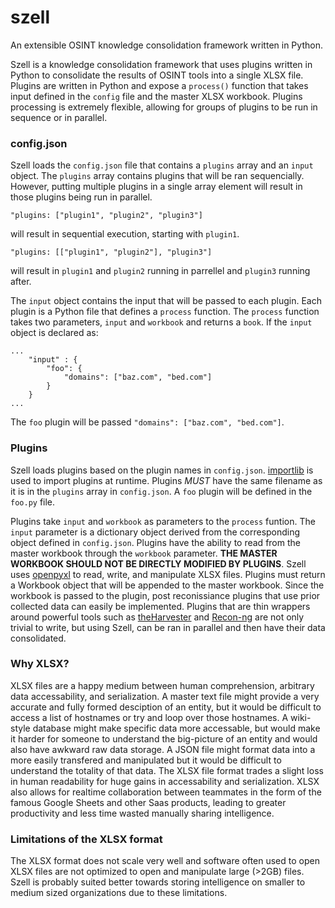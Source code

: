 # szell
An extensible OSINT knowledge consolidation framework written in Python.

Szell is a knowledge consolidation framework that uses plugins written in Python to consolidate the results of OSINT tools into a single XLSX file. Plugins are written in Python and expose a ```process()``` function that takes input defined in the ```config``` file and the master XLSX workbook. Plugins processing is extremely flexible, allowing for groups of plugins to be run in sequence or in parallel.

### config.json

Szell loads the ```config.json``` file that contains a ```plugins``` array and an ```input``` object. The ```plugins``` array contains plugins that will be ran sequencially. However, putting multiple plugins in a single array element will result in those plugins being run in parallel.

```
"plugins: ["plugin1", "plugin2", "plugin3"]
``` 
will result in sequential execution, starting with ```plugin1```.

```
"plugins: [["plugin1", "plugin2"], "plugin3"]
``` 
will result in ```plugin1``` and ```plugin2``` running in parrellel and ```plugin3``` running after.

The ```input``` object contains the input that will be passed to each plugin. Each plugin is a Python file that defines a ```process``` function. The ```process``` function takes two parameters, ```input``` and ```workbook``` and returns a ```book```. If the ```input``` object is declared as:
```
...
    "input" : {
        "foo": {
            "domains": ["baz.com", "bed.com"]
        }
    }
...
```
The ```foo``` plugin will be passed ```"domains": ["baz.com", "bed.com"]```.

### Plugins
Szell loads plugins based on the plugin names in ```config.json```. [importlib](https://docs.python.org/3/library/importlib.html) is used to import plugins at runtime. Plugins _MUST_ have the same filename as it is in the ```plugins``` array in ```config.json```. A ```foo``` plugin will be defined in the ```foo.py``` file.

Plugins take ```input``` and ```workbook``` as parameters to the ```process``` funtion. The ```input``` parameter is a dictionary object derived from the corresponding object defined in ```config.json```.  Plugins have the ability to read from the master workbook through the ```workbook``` parameter. **THE MASTER WORKBOOK SHOULD NOT BE DIRECTLY MODIFIED BY PLUGINS**. Szell uses [openpyxl](https://openpyxl.readthedocs.io/en/stable/) to read, write, and manipulate XLSX files. Plugins must return a Workbook object that will be appended to the master workbook. Since the workbook is passed to the plugin, post reconissiance plugins that use prior collected data can easily be implemented. Plugins that are thin wrappers around powerful tools such as [theHarvester](https://github.com/laramies/theHarvester) and [Recon-ng](https://github.com/lanmaster53/recon-ng) are not only  trivial to write, but using Szell, can be ran in parallel and then have their data consolidated.

### Why XLSX?
XLSX files are a happy medium between human comprehension, arbitrary data accessability, and serialization. A master text file might provide a very accurate and fully formed desciption of an entity, but it would be difficult to access a list of hostnames or try and loop over those hostnames. A wiki-style database might make specific data more accessable, but would make it harder for someone to understand the big-picture of an entity and would also have awkward raw data storage. A JSON file might format data into a more easily transfered and manipulated but it would be difficult to understand the totality of that data. The XLSX file format trades a slight loss in human readability for huge gains in accessability and serialization. XLSX also allows for realtime collaboration between teammates in the form of the famous Google Sheets and other Saas products, leading to greater productivity and less time wasted manually sharing intelligence.

### Limitations of the XLSX format
The XLSX format does not scale very well and software often used to open XLSX files are not optimized to open and manipulate large (>2GB) files. Szell is probably suited better towards storing intelligence on smaller to medium sized organizations due to these limitations. 
